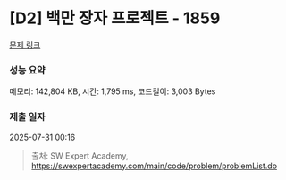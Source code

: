 # [D2] 백만 장자 프로젝트 - 1859 

[문제 링크](https://swexpertacademy.com/main/code/problem/problemDetail.do?contestProbId=AV5LrsUaDxcDFAXc) 

### 성능 요약

메모리: 142,804 KB, 시간: 1,795 ms, 코드길이: 3,003 Bytes

### 제출 일자

2025-07-31 00:16



> 출처: SW Expert Academy, https://swexpertacademy.com/main/code/problem/problemList.do